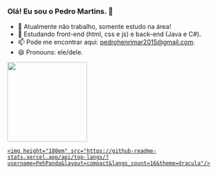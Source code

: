 ### Olá! Eu sou o Pedro Martins. 👋


- 🔭 Atualmente não trabalho, somente estudo na área!
- 🌱 Estudando front-end (html, css e js) e back-end (Java e C#).
- 📫 Pode me encontrar aqui: pedrohenrimar2015@gmail.com.
- 😄 Pronouns: ele/dele.



<div>
  <a href="https://github.com/PehPanda">
    <img height="180em" src="https://github-readme-stats.vercel.app/api?username=PehPanda&show_icons=true&theme=midnight-purple&include_all_commits=true&count_private=true"/>
    
    <img height="180em" src="https://github-readme-stats.vercel.app/api/top-langs/?username=PehPanda&layout=compact&langs_count=16&theme=dracula"/>
</div>
    
